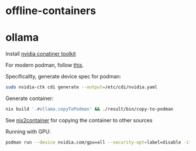 # offline-containers


# ollama

Install [nvidia conatiner toolkit](https://docs.nvidia.com/datacenter/cloud-native/container-toolkit/latest/install-guide.html)

For modern podman, follow [this](https://docs.nvidia.com/datacenter/cloud-native/container-toolkit/latest/cdi-support.html).

Specificallty, generate device spec for podman:

```bash
sudo nvidia-ctk cdi generate --output=/etc/cdi/nvidia.yaml
```

Generate container:
```bash
nix build '.#ollama.copyToPodman' && ./result/bin/copy-to-podman
```

See [nix2container](https://github.com/nlewo/nix2container) for copying the container to other sources

Running with GPU:

```bash
podman run --device nvidia.com/gpu=all --security-opt=label=disable -it --rm localhost/ollama:latest serve
```
